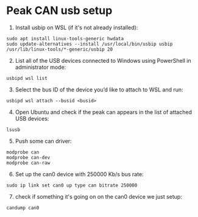 # Peak CAN usb setup

1. Install usbip on WSL (if it's not already installed):
```
sudo apt install linux-tools-generic hwdata
sudo update-alternatives --install /usr/local/bin/usbip usbip /usr/lib/linux-tools/*-generic/usbip 20
```

2. List all of the USB devices connected to Windows using PowerShell in administrator mode:
```
usbipd wsl list
```

3. Select the bus ID of the device you’d like to attach to WSL and run:
```
usbipd wsl attach --busid <busid>
```

4. Open Ubuntu and check if the peak can appears in the list of attached USB devices:
```
lsusb
```

5. Push some can driver:
```
modprobe can
modprobe can-dev
modprobe can-raw
```

6. Set up the can0 device with 250000 Kb/s bus rate:
```
sudo ip link set can0 up type can bitrate 250000
```

7. check if something it's going on on the can0 device we just setup:
```
candump can0
```
